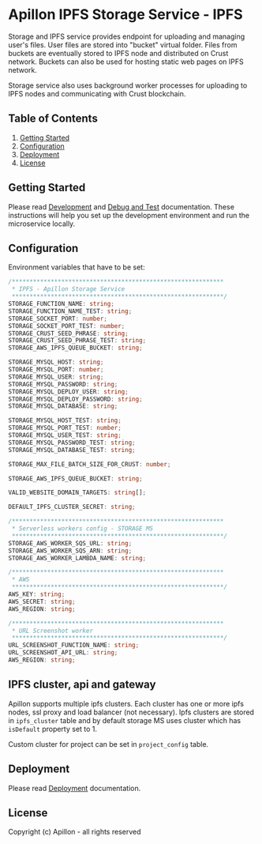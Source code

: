 # Apillon IPFS Storage Service - IPFS

Storage and IPFS service provides endpoint for uploading and managing user's files. User files are stored into "bucket" virtual folder. Files from buckets are eventually stored to IPFS node and distributed on Crust network. Buckets can also be used for hosting static web pages on IPFS network.

Storage service also uses background worker processes for uploading to IPFS nodes and communicating with Crust blockchain.

## Table of Contents

1. [Getting Started](#getting-started)
2. [Configuration](#configuration)
3. [Deployment](#deployment)
4. [License](#license)

## Getting Started

Please read [Development](../../docs/development.md) and [Debug and Test](../../docs/debug-and-test.md) documentation. These instructions will help you set up the development environment and run the microservice locally.

## Configuration

Environment variables that have to be set:

```ts
/************************************************************
 * IPFS - Apillon Storage Service
 ************************************************************/
STORAGE_FUNCTION_NAME: string;
STORAGE_FUNCTION_NAME_TEST: string;
STORAGE_SOCKET_PORT: number;
STORAGE_SOCKET_PORT_TEST: number;
STORAGE_CRUST_SEED_PHRASE: string;
STORAGE_CRUST_SEED_PHRASE_TEST: string;
STORAGE_AWS_IPFS_QUEUE_BUCKET: string;

STORAGE_MYSQL_HOST: string;
STORAGE_MYSQL_PORT: number;
STORAGE_MYSQL_USER: string;
STORAGE_MYSQL_PASSWORD: string;
STORAGE_MYSQL_DEPLOY_USER: string;
STORAGE_MYSQL_DEPLOY_PASSWORD: string;
STORAGE_MYSQL_DATABASE: string;

STORAGE_MYSQL_HOST_TEST: string;
STORAGE_MYSQL_PORT_TEST: number;
STORAGE_MYSQL_USER_TEST: string;
STORAGE_MYSQL_PASSWORD_TEST: string;
STORAGE_MYSQL_DATABASE_TEST: string;

STORAGE_MAX_FILE_BATCH_SIZE_FOR_CRUST: number;

STORAGE_AWS_IPFS_QUEUE_BUCKET: string;

VALID_WEBSITE_DOMAIN_TARGETS: string[];

DEFAULT_IPFS_CLUSTER_SECRET: string;

/************************************************************
 * Serverless workers config - STORAGE MS
 ************************************************************/
STORAGE_AWS_WORKER_SQS_URL: string;
STORAGE_AWS_WORKER_SQS_ARN: string;
STORAGE_AWS_WORKER_LAMBDA_NAME: string;

/************************************************************
 * AWS
 ************************************************************/
AWS_KEY: string;
AWS_SECRET: string;
AWS_REGION: string;

/************************************************************
 * URL Screenshot worker
 ************************************************************/
URL_SCREENSHOT_FUNCTION_NAME: string;
URL_SCREENSHOT_API_URL: string;
AWS_REGION: string;
```

## IPFS cluster, api and gateway

Apillon supports multiple ipfs clusters. Each cluster has one or more ipfs nodes, ssl proxy and load balancer (not necessary).
Ipfs clusters are stored in `ipfs_cluster` table and by default storage MS uses cluster which has `isDefault` property set to 1.

Custom cluster for project can be set in `project_config` table.

## Deployment

Please read [Deployment](../../docs/deployment.md) documentation.

## License

Copyright (c) Apillon - all rights reserved
